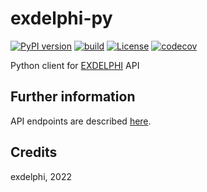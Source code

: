 # exdelphi-py

[![PyPI version](https://img.shields.io/pypi/v/exdelphi.svg)](https://pypi.python.org/pypi/exdelphi)
[![build](https://github.com/exdelphi/exdelphi-py/actions/workflows/example.yml/badge.svg)](https://github.com/0-k/netto/actions/workflows/workflow.yml)
[![License](https://img.shields.io/pypi/l/exdelphi.svg)](LICENSE)
[![codecov](https://codecov.io/gh/exdelphi/exdelphi-py/branch/master/graph/badge.svg)](https://codecov.io/gh/exdelphi/exdelphi-py)


Python client for [EXDELPHI](https://www.exdelphi.com/) API

## Further information

API endpoints are described [here](http://api.exdelphi.com/docs).

## Credits

exdelphi, 2022